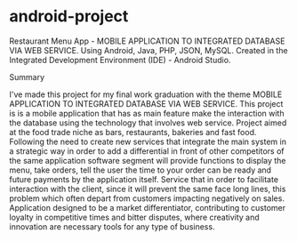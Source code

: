 # android-project
Restaurant Menu App - MOBILE APPLICATION TO INTEGRATED DATABASE VIA WEB SERVICE. Using Android, Java, PHP, JSON, MySQL. 
Created in the Integrated Development Environment (IDE) - Android Studio.

Summary

I've made this project for my final work graduation with the theme MOBILE APPLICATION TO INTEGRATED DATABASE VIA WEB SERVICE.
This project is is a mobile application that has as main feature make the interaction with the database using the technology that involves web service. Project aimed at the food trade niche as bars, restaurants, bakeries and fast food. Following the need to create new services that integrate the main system in a strategic way in order to add a differential in front of other competitors of the same application software segment will provide functions to display the menu, take orders, tell the user the time to your order can be ready and future payments by the application itself. Service that in order to facilitate interaction with the client, since it will prevent the same face long lines, this problem which often depart from customers impacting negatively on sales.
Application designed to be a market differentiator, contributing to customer loyalty in competitive times and bitter disputes, where creativity and innovation are necessary tools for any type of business.
